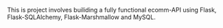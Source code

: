 This is project involves builiding a fully functional ecomm-API using Flask, Flask-SQLAlchemy, Flask-Marshmallow and MySQL.
